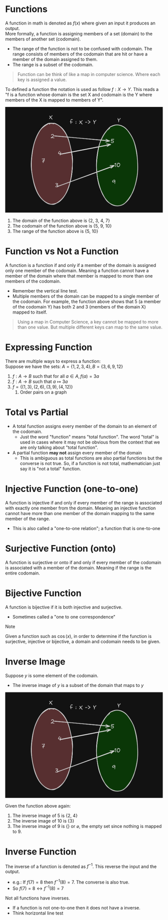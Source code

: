 
# Functions
A function in math is denoted as $f(x)$ where given an input it produces an output.<br>
More formally, a function is assigning members of a set (domain) to the members of another set (codomain).
- The range of the function is not to be confused with codomain. The range consists of members of the codomain that are hit or have a member of the domain assigned to them. 
- The range is a subset of the codomain. 

> Function can be think of like a map in computer science. Where each key is assigned a value.

To defined a function the notation is used as follow $f : X \to Y$. This reads a "f is a function whose domain is the set X and codomain is the Y where members of the X is mapped to members of Y".

![Function.png](../assets/Function.png)

1. The domain of the function above is {2, 3, 4, 7}
2. The codomain of the function above is {5, 9, 10}
3. The range of the function above is {5, 10}


# Function vs Not a Function

A function is a function if and only if a member of the domain is assigned only one member of the codomain. Meaning a function cannot have a member of the domain where that member is mapped to more than one members of the codomain. 
- Remember the vertical line test.
- Multiple members of the domain can be mapped to a single member of the codomain. For example, the function above shows that 5 (a member of the codomain Y) has both 2 and 3 (members of the domain X) mapped to itself.

> Using a map in Computer Science, a key cannot be mapped to more than one value. But multiple different keys can map to the same value. 

# Expressing Function

There are multiple ways to express a function:<br>
Suppose we have the sets: $A = \{1, 2, 3, 4\}, B = \{3, 6, 9, 12\}$
1. $f : A \to B$ such that for all $a \in A, f(a) = 3a$
2. $f : A \to B$ such that $a \mapsto 3a$
3. $f = \{(1, 3), (2, 6), (3, 9), (4, 12)\}$
	1. Order pairs on a graph



# Total vs Partial

- A total function assigns every member of the domain to an element of the codomain. 
	- Just the word "function" means "total function". The word "total" is used in cases where it may not be obvious from the context that we are only talking about "total function". 
- A partial function **may not** assign every member of the domain
	- This is ambiguous as total functions are also partial functions but the converse is not true. So, if a function is not total, mathematician just say it is "not a total" function.


# Injective Function (one-to-one)
A function is injective if and only if every member of the range is associated with exactly one member from the domain. Meaning an injective function cannot have more than one member of the domain mapping to the same member of the range. 
- This is also called a "one-to-one relation"; a function that is one-to-one 
# Surjective Function (onto)
A function is surjective or onto if and only if every member of the codomain is associated with a member of the domain. Meaning if the range is the entire codomain.

# Bijective Function

A function is bijective if it is both injective and surjective.
- Sometimes called a "one to one correspondence"


>[!note]
>Given a function such as $\cos(x)$, in order to determine if the function is surjective, injective or bijective, a domain and codomain needs to be given.




# Inverse Image

Suppose $y$ is some element of the codomain.
- The inverse image of $y$ is a subset of the domain that maps to $y$

![Function.png](../assets/Function.png)

Given the function above again:
1. The inverse image of 5 is {2, 4}
2. The inverse image of 10 is {3}
3. The inverse image of 9 is {} or $\varnothing$, the empty set since nothing is mapped to 9.


# Inverse Function

The inverse of a function is denoted as $f^{-1}$. This reverse the input and the output.<br> 
- e.g.:  If $f(7) = 8$ then $f^{-1}(8) = 7$. The converse is also true.
- So $f(7) = 8 \leftrightarrow f^{-1}(8)= 7$

Not all functions have inverses.
- If a function is not one-to-one then it does not have a inverse.
- Think horizontal line test